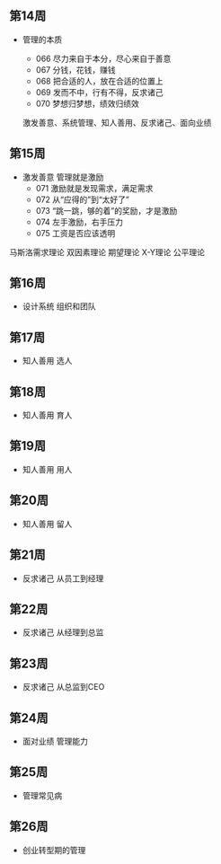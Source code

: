 ## 第14周 ##
- 管理的本质
	- 066 尽力来自于本分，尽心来自于善意
	- 067 分钱，花钱，赚钱
	- 068 把合适的人，放在合适的位置上
	- 069 发而不中，行有不得，反求诸己
	- 070 梦想归梦想，绩效归绩效
	
	激发善意、系统管理、知人善用、反求诸己、面向业绩
## 第15周 ##
- 激发善意 管理就是激励
	- 071 激励就是发现需求，满足需求
	- 072 从“应得的”到“太好了”
	- 073 “跳一跳，够的着”的奖励，才是激励 
	- 074 左手激励，右手压力 
	- 075 工资是否应该透明

马斯洛需求理论 双因素理论 期望理论 X-Y理论 公平理论

## 第16周 ##
- 设计系统 组织和团队

## 第17周 ##
- 知人善用 选人

## 第18周 ##
- 知人善用 育人

## 第19周 ##
- 知人善用 用人

## 第20周 ##
- 知人善用 留人

## 第21周 ##
- 反求诸己 从员工到经理

## 第22周 ##
- 反求诸己 从经理到总监

## 第23周 ##
- 反求诸己 从总监到CEO

## 第24周 ##
- 面对业绩 管理能力

## 第25周 ##
- 管理常见病

## 第26周 ##
- 创业转型期的管理




